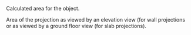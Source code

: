 Calculated area for the object.


<!-- comment -->


Area of the projection as viewed by an elevation view (for wall projections or as viewed by a ground floor view (for slab projections).


